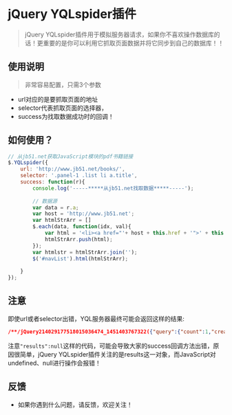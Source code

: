 # jQuery YQLspider插件
> jQuery YQLspider插件用于模拟服务器请求，如果你不喜欢操作数据库的话！更重要的是你可以利用它抓取页面数据并将它同步到自己的数据库！！


## 使用说明
> 非常容易配置，只需3个参数
- url对应的是要抓取页面的地址
- selector代表抓取页面的选择器，
- success为找取数据成功时的回调！

## 如何使用？
``` javascript
// 从jb51.net获取JavaScript模块的pdf书籍链接
$.YQLspider({
	url: 'http://www.jb51.net/books/',
	selector: '.panel-1 .list li a.title',
	success: function(r){
		console.log('-----*****从jb51.net找取数据*****-----');
		
		// 数据源
		var data = r.a;
		var host = 'http://www.jb51.net';
		var htmlStrArr = []
		$.each(data, function(idx, val){
			var html = '<li><a href="'+ host + this.href + '">' + this.title + '</a></li>';
			htmlStrArr.push(html);
		});
		var htmlstr = htmlStrArr.join('');
		$('#navList').html(htmlStrArr);
		
	}
});
```


## 注意
即使url或者selector出错，YQL服务器最终可能会返回这样的结果:

``` json
/**/jQuery214029177518015036474_1451403767322({"query":{"count":1,"created":"2015-12-29T15:42:58Z","lang":"en-US","results":{"results":null}}}});
```


注意`"results":null`这样的代码，可能会导致大家的success回调方法出错，原因很简单，jQuery YQLspider插件关注的是results这一对象，而JavaScript对undefined、null进行操作会报错！


## 反馈
- 如果你遇到什么问题，请反馈，欢迎关注！